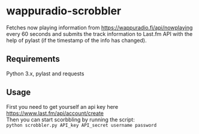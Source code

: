 # wappuradio-scrobbler
Fetches now playing information from https://wappuradio.fi/api/nowplaying every 60 seconds and submits the track information to Last.fm API with the help of pylast (if the timestamp of the info has changed).

## Requirements
Python 3.x, pylast and requests

## Usage
First you need to get yourself an api key here https://www.last.fm/api/account/create<br>
Then you can start scorbbling by running the script:<br>
`python scrobbler.py API_key API_secret username password`
